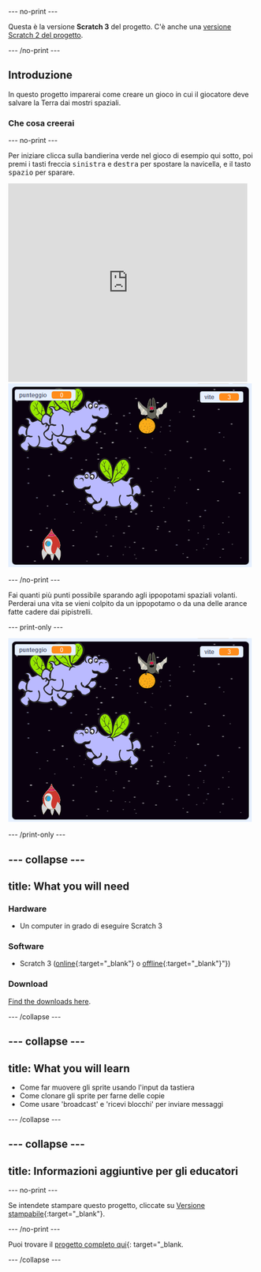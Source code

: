 \--- no-print \---

Questa è la versione **Scratch 3** del progetto. C'è anche una [versione Scratch 2 del progetto](https://projects.raspberrypi.org/en/projects/clone-wars-scratch2).

\--- /no-print \---

## Introduzione

In questo progetto imparerai come creare un gioco in cui il giocatore deve salvare la Terra dai mostri spaziali.

### Che cosa creerai

\--- no-print \---

Per iniziare clicca sulla bandierina verde nel gioco di esempio qui sotto, poi premi i tasti freccia <kbd>sinistra</kbd> e <kbd>destra</kbd> per spostare la navicella, e il tasto <kbd>spazio</kbd> per sparare.

<div class="scratch-preview">
  <iframe allowtransparency="true" width="485" height="402" src="https://scratch.mit.edu/projects/embed/276887163/?autostart=false" frameborder="0" scrolling="no"></iframe>
  <img src="images/showcase.png">
</div>

\--- /no-print \---

Fai quanti più punti possibile sparando agli ippopotami spaziali volanti. Perderai una vita se vieni colpito da un ippopotamo o da una delle arance fatte cadere dai pipistrelli.

\--- print-only \---

![descrizione](images/showcase.png)

\--- /print-only \---

## \--- collapse \---

## title: What you will need

### Hardware

+ Un computer in grado di eseguire Scratch 3

### Software

+ Scratch 3 ([online](https://rpf.io/scratchon){:target="_blank"} o [offline](https://rpf.io/scratchoff){:target="_blank"}"})

### Download

[Find the downloads here](http://rpf.io/p/en/clone-wars-go).

\--- /collapse \---

## \--- collapse \---

## title: What you will learn

+ Come far muovere gli sprite usando l'input da tastiera
+ Come clonare gli sprite per farne delle copie
+ Come usare 'broadcast' e 'ricevi blocchi' per inviare messaggi

\--- /collapse \---

## \--- collapse \---

## title: Informazioni aggiuntive per gli educatori

\--- no-print \---

Se intendete stampare questo progetto, cliccate su [Versione stampabile](https://projects.raspberrypi.org/en/projects/clone-wars/print){:target="_blank"}.

\--- /no-print \---

Puoi trovare il [progetto completo qui](http://rpf.io/p/en/clone-wars-get){: target="_blank.

\--- /collapse \---